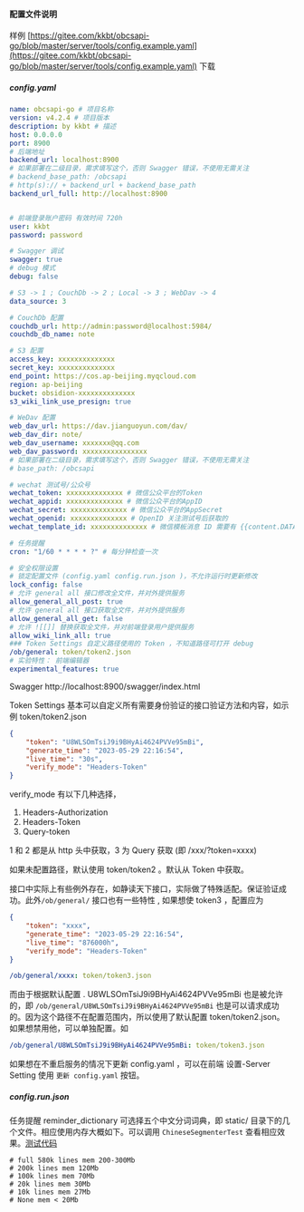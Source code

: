 
#### 配置文件说明

样例 [https://gitee.com/kkbt/obcsapi-go/blob/master/server/tools/config.example.yaml](https://gitee.com/kkbt/obcsapi-go/blob/master/server/tools/config.example.yaml) 下载

##### config.yaml

```yaml
name: obcsapi-go # 项目名称
version: v4.2.4 # 项目版本
description: by kkbt # 描述
host: 0.0.0.0 
port: 8900
# 后端地址 
backend_url: localhost:8900
# 如果部署在二级目录，需求填写这个，否则 Swagger 错误，不使用无需关注
# backend_base_path: /obcsapi
# http(s):// + backend_url + backend_base_path
backend_url_full: http://localhost:8900


# 前端登录账户密码 有效时间 720h
user: kkbt 
password: password

# Swagger 调试
swagger: true
# debug 模式
debug: false

# S3 -> 1 ; CouchDb -> 2 ; Local -> 3 ; WebDav -> 4
data_source: 3

# CouchDb 配置
couchdb_url: http://admin:password@localhost:5984/
couchdb_db_name: note

# S3 配置
access_key: xxxxxxxxxxxxxx
secret_key: xxxxxxxxxxxxxx
end_point: https://cos.ap-beijing.myqcloud.com
region: ap-beijing
bucket: obsidion-xxxxxxxxxxxxxx
s3_wiki_link_use_presign: true

# WeDav 配置
web_dav_url: https://dav.jianguoyun.com/dav/
web_dav_dir: note/
web_dav_username: xxxxxxx@qq.com
web_dav_password: xxxxxxxxxxxxxxxx
# 如果部署在二级目录，需求填写这个，否则 Swagger 错误，不使用无需关注
# base_path: /obcsapi

# wechat 测试号/公众号
wechat_token: xxxxxxxxxxxxxx # 微信公众平台的Token
wechat_appid: xxxxxxxxxxxxxx # 微信公众平台的AppID
wechat_secret: xxxxxxxxxxxxxx # 微信公众平台的AppSecret
wechat_openid: xxxxxxxxxxxxxx # OpenID 关注测试号后获取的
wechat_template_id: xxxxxxxxxxxxxx # 微信模板消息 ID 需要有 {{content.DATA}}

# 任务提醒
cron: "1/60 * * * * ?" # 每分钟检查一次 

# 安全权限设置 
# 锁定配置文件 (config.yaml config.run.json )，不允许运行时更新修改
lock_config: false
# 允许 general all 接口修改全文件，并对外提供服务
allow_general_all_post: true
# 允许 general all 接口获取全文件，并对外提供服务
allow_general_all_get: false
# 允许 ![[]] 替换获取全文件，并对前端登录用户提供服务
allow_wiki_link_all: true
### Token Settings 自定义路径使用的 Token ，不知道路径可打开 debug 
/ob/general: token/token2.json
# 实验特性： 前端编辑器
experimental_features: true

```

Swagger http://localhost:8900/swagger/index.html

Token Settings 基本可以自定义所有需要身份验证的接口验证方法和内容，如示例 token/token2.json

```json
{
    "token": "U8WLSOmTsiJ9i9BHyAi4624PVVe95mBi",
    "generate_time": "2023-05-29 22:16:54",
    "live_time": "30s",
    "verify_mode": "Headers-Token"
}
```

verify_mode 有以下几种选择，

1. Headers-Authorization 
2. Headers-Token
3. Query-token

1 和 2 都是从 http 头中获取，3 为 Query 获取 (即 /xxx/?token=xxxx)

如果未配置路径，默认使用 token/token2 。默认从 Token 中获取。

接口中实际上有些例外存在，如静读天下接口，实际做了特殊适配。保证验证成功。此外`/ob/general/` 接口也有一些特性 , 如果想使 token3  ，配置应为

```json
{
    "token": "xxxx",
    "generate_time": "2023-05-29 22:16:54",
    "live_time": "876000h",
    "verify_mode": "Headers-Token"
}
```

```yaml
/ob/general/xxxx: token/token3.json
```

而由于根据默认配置 . U8WLSOmTsiJ9i9BHyAi4624PVVe95mBi 也是被允许的，即 `/ob/general/U8WLSOmTsiJ9i9BHyAi4624PVVe95mBi` 也是可以请求成功的。因为这个路径不在配置范围内，所以使用了默认配置 token/token2.json。 如果想禁用他，可以单独配置。如 

```yaml
/ob/general/U8WLSOmTsiJ9i9BHyAi4624PVVe95mBi: token/token3.json
```

如果想在不重启服务的情况下更新 config.yaml ，可以在前端 设置-Server Setting 使用 `更新 config.yaml` 按钮。

##### config.run.json

任务提醒 reminder_dictionary 可选择五个中文分词词典，即 static/ 目录下的几个文件。相应使用内存大概如下。可以调用 `ChineseSegmenterTest` 查看相应效果。[测试代码](segmenter.md)

```
# full 580k lines mem 200-300Mb
# 200k lines mem 120Mb
# 100k lines mem 70Mb
# 20k lines mem 30Mb
# 10k lines mem 27Mb
# None mem < 20Mb
```

